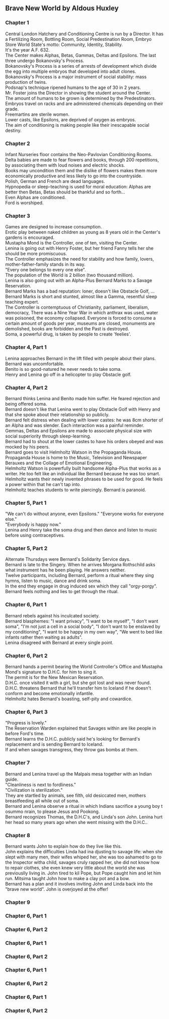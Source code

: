 ## Brave New World by Aldous Huxley

### Chapter 1

Central London Hatchery and Conditioning Centre is run by a Director. It has a Fertilizing Room, Bottling Room, Social Predestination Room, Embryo Store
World State's motto: Community, Identity, Stability.  
It's the year A.F. 632.  
The Center makes Alphas, Betas, Gammas, Deltas and Epsilons. The last three undergo Bokanovsky's Process.  
Bokanovsky's Process is a series of arrests of development which divide the egg into multiple embryos that developed into adult clones.  
Bokanovsky's Process is a major instrument of social stability: mass production of twins.  
Podsnap's technique ripened humans to the age of 30 in 2 years.  
Mr. Foster joins the Director in showing the student around the Center.  
The amount of humans to be grown is determined by the Predestinators.  
Embryos travel on racks and are administered chemicals depending on their grade.  
Freemartins are sterile women.  
Lower casts, like Epsilons, are deprived of oxygen as embryos.  
The aim of conditioning is making people like their inescapable social destiny.  

### Chapter 2

Infant Nurseries floor contains the Neo-Pavlovian Conditioning Rooms.  
Delta babies are made to fear flowers and books, through 200 repetitions, by associating them with loud noises and electric shocks.  
Books may uncondition them and the dislike of flowers makes them more economically productive and less likely to go into the countryside.  
Polish, German and French are dead languages.  
Hypnopedia or sleep-teaching is used for moral education: Alphas are better then Betas, Betas should be thankful and so forth...  
Even Alphas are conditioned.  
Ford is worshiped.  

### Chapter 3

Games are designed to increase consumption.  
Erotic play between naked children as young as 8 years old in the Center's gardens is encouraged.  
Mustapha Mond is the Controller, one of ten, visiting the Center.  
Lenina is going out with Henry Foster, but her friend Fanny tells her she should be more promiscuous.  
The Controller emphasizes the need for stability and how family, lovers, mother-father-family stands in its way.  
"Every one belongs to every one else".  
The population of the World is 2 billion (two thousand million).  
Lenina is also going out with an Alpha-Plus Bernard Marks to a Savage Reservation.  
Bernard Marks has a bad reputation: loner, doesn't like Obstacle Golf, ...  
Bernard Marks is short and stunted, almost like a Gamma, resentful sleep teaching expert.  
The Controller is contemptuous of Christianity, parliament, liberalism, democracy,
There was a Nine Year War in which anthrax was used, water was poisoned, the economy collapsed.
Everyone is forced to consume a certain amount of goods per year, museums are closed, monuments are demolished, books are forbidden and the Past is destroyed.  
Soma, a powerful drug, is taken by people to create 'feelies'.  

### Chapter 4, Part 1

Lenina approaches Bernard in the lift filled with people about their plans. Bernard was uncomfortable.  
Benito is so good-natured he never needs to take soma.  
Henry and Lenina go off in a helicopter to play Obstacle golf.  

### Chapter 4, Part 2

Bernard thinks Lenina and Benito made him suffer. He feared rejection and being offered soma.  
Bernard doesn't like that Lenina went to play Obstacle Golf with Henry and that she spoke about their relationship so publicly.  
Bernard felt distress when dealing with lower castes: he was 8cm shorter of an Alpha and was slender. Each interaction was a painful reminder.  
Gemmas, Deltas and Epsilons are made to associate physical size with social superiority through sleep-learning.  
Bernard had to shout at the lower castes to have his orders obeyed and was mocked by his peers.  
Bernard goes to visit Helmholtz Watson in the Propaganda House.  
Propaganda House is home to the Music, Television and Newspaper Berauxes and the Collage of Emotional Engineering.  
Helmholtz Watson is powerfully built handsome Alpha-Plus that works as a writer. He too felt like an individual like Bernard because he was too smart.  
Helmholtz wants their newly invented phrases to be used for good. He feels a power within that he can't tap into.  
Helmholtz teaches students to write piercingly. Bernard is paranoid.  

### Chapter 5, Part 1

"We can't do without anyone, even Epsilons."
"Everyone works for everyone else."  
"Everybody is happy now."  
Lenina and Henry take the soma drug and then dance and listen to music before using contraceptives.  

### Chapter 5, Part 2

Alternate Thursdays were Bernard's Solidarity Service days.  
Bernard is late to the Singery. When he arrives Morgana Rothschild asks what instrument has he been playing. He answers neither.  
Twelve participants, including Bernard, perform a ritual where they sing hymns, listen to music, dance and drink soma.  
In the end they engage in drug induced sex which they call "orgy-porgy".  
Bernard feels nothing and lies to get through the ritual.  

### Chapter 6, Part 1

Bernard rebels against his inculcated society.  
Bernard blasphemes: "I want privacy", "I want to be myself", "I don't want soma", "I'm not just a  cell in a social body", "I don't want to be enslaved by my conditioning", "I want to be happy in my own way", "We went to bed like infants rather then waiting as adults".  
Lenina disagreed with Bernard at every single point.  

### Chapter 6, Part 2

Bernard hands a permit bearing the World Controller's Office and Mustapha Mond's signature to D.H.C. for him to sing it.  
The permit is for the New Mexican Reservation.  
D.H.C. once visited it with a girl, but she got lost and was never found.  
D.H.C. threatens Bernard that he'll transfer him to Iceland if he doesn't conform and become emotionally infantile.  
Helmholtz hates Bernard's boasting, self-pity and cowardice.  

### Chapter 6, Part 3

"Progress is lovely."  
The Reservation Warden explained that Savages within are like people in before Ford's time.  
Bernard learns the D.H.C. publicly said he's looking for Bernard's replacement and is sending Bernard to Iceland.  
If and when savages transgress, they throw gas bombs at them.  

### Chapter 7

Bernard and Lenina travel up the Malpais mesa together with an Indian guide.  
"Cleanliness is next to fordliness."  
"Civilization is sterilization."  
They are startled by animals, see filth, old desiccated men, mothers breastfeeding all while out of soma.  
Bernard and Lenina observe a ritual in which Indians sacrifice a young boy t osummo nrain, to please Jesus and Pookong.  
Bernard recognizes Thomas, the D.H.C's, and Linda's son John. Lenina hurt her head so many years ago when she went missing with the D.H.C..  

### Chapter 8

Bernard wants John to explain how do they live like this.  
John explains the difficulties Linda had ina djusting to savage life: when she slept with many men, their wifes whiped her, she was too ashamed to go to the Inspector witha child, savages cruly rapped her, she did not know how to repair clothes, she even knew very little about the world she was previouslly living in.
John tired to kil Pope, but Pope caught him and let him run.
Mitsima taught John how to make a clay pot and a bow.  
Bernard has a plan and it involves inviting John and Linda back into the "brave new world". John is overjoyed at the offer!  

### Chapter 9



### Chapter 6, Part 1

### Chapter 6, Part 2

### Chapter 6, Part 1

### Chapter 6, Part 2

### Chapter 6, Part 1

### Chapter 6, Part 2

### Chapter 6, Part 1

### Chapter 6, Part 2
